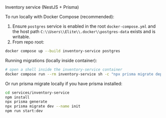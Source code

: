 Inventory service (NestJS + Prisma)

To run locally with Docker Compose (recommended):

1. Ensure `postgres` service is enabled in the root `docker-compose.yml` and the host path `C:\\Users\\Elite\\.docker\\postgres-data` exists and is writable.
2. From repo root:

```bash
docker compose up --build inventory-service postgres
```

Running migrations (locally inside container):

```bash
# open a shell inside the inventory-service container
docker compose run --rm inventory-service sh -c "npx prisma migrate deploy"
```

Or run prisma migrate locally if you have prisma installed:

```bash
cd services/inventory-service
npm install
npx prisma generate
npx prisma migrate dev --name init
npm run start:dev
```
